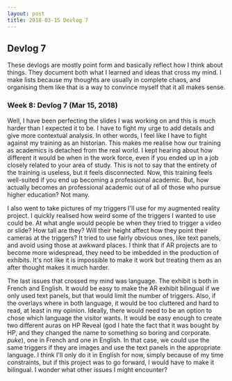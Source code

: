 ```yaml
---
layout: post
title: 2018-03-15 Devlog 7
---
```


## Devlog 7

These devlogs are mostly point form and basically reflect how I think about things. They document both what I learned and ideas that cross my mind. I make lists because my thoughts are usually in complete chaos, and organising them like that is a way to convince myself that it all makes sense.

### Week 8: Devlog 7 (Mar 15, 2018)

Well, I have been perfecting the slides I was working on and this is much harder than I expected it to be. I have to fight my urge to add details and give more contextual analysis. In other words, I feel like I have to fight against my training as an historian. This makes me realise how our training as academics is detached from the real world. I kept hearing about how different it would be when in the work force, even if you ended up in a job closely related to your area of study. This is not to say that the entirety of the training is useless, but it feels disconnected. Now, this training feels well-suited if you end up becoming a professional academic. But, how actually becomes an professional academic out of all of those who pursue higher education? Not many.

I also went to take pictures of my triggers I'll use for my augmented reality project. I quickly realised how weird some of the triggers I wanted to use could be. At what angle would people be when they tried to trigger a video or slide? How tall are they? Will their height affect how they point their cameras at the triggers? It tried to use fairly obvious ones, like text panels, and avoid using those at awkward places. I think that if AR projects are to become more widespread, they need to be imbedded in the production of exhibits. It's not like it is impossible to make it work but treating them as an after thought makes it much harder. 

The last issues that crossed my mind was language. The exhibit is both in French and English. It would be easy to make the AR exhibit bilingual if we only used text panels, but that would limit the number of triggers. Also, if the overlays where in both language, it would be too cluttered and hard to read, at least in my opinion. Ideally, there would need to be an option to chose which language the visitor wants. It would be easy enough to create two different auras on HP Reveal (god I hate the fact that it was bought by HP, and they changed the name to something so boring and corporate. *puke*), one in French and one in English. In that case, we could use the same triggers if they are images and use the text panels in the appropriate language. I think I'll only do it in English for now, simply because of my time constraints, but if this project was to go forward, I would have to make it bilingual. I wonder what other issues I might encounter?

